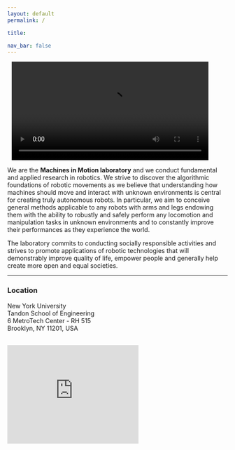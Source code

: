 ```yaml
---
layout: default
permalink: /

title:

nav_bar: false
---
```


<video autoplay playsinline width="450px" class="object-fit-sm-fill float-md-start mx-auto d-block" style="padding-left:10px; padding-right:50px;">
<source src="{{ 'output.mp4' | prepend: '/assets/video/' | prepend: site.baseurl }}"></video>

<div class="container">
<p>We are the <b>Machines in Motion laboratory</b> and we conduct fundamental and applied research in robotics.
We strive to discover the algorithmic foundations of robotic movements as we believe
that understanding how machines should move and interact with unknown environments is central for creating truly autonomous robots.
In particular, we aim to conceive general methods applicable to any robots with arms and legs endowing them with the ability
to robustly and safely perform any locomotion and manipulation tasks in unknown environments and to constantly improve their performances as they experience the world.
</p>
<p>
The laboratory commits to conducting socially responsible activities and strives to promote applications of robotic technologies that will demonstrably improve quality of life, empower people and generally help create more open and equal societies.
</p>
</div>





<div class="contacts">
      <a href="mailto:{{ site.email | encode_email }}">
        <i class="bi bi-envelope-fill"></i>
      </a>
      <a href="{{ site.scholar_link }}">
        <i class="ai ai-google-scholar"></i>
      </a>
      <a href="{{ site.github_link }}">
        <i class="bi bi-github"></i>
      </a>
      <a href="{{ site.youtube_link }}">
        <i class="bi bi-youtube"></i>
      </a>
      <a href="{{ site.twitter_link }}">
        <i class="bi bi-twitter"></i>
      </a>
</div>

---

  <div class="row align-items-start">
    <div class="col-md-4 col-sm-12" style="padding-bottom: 30px">
      <h3>Location</h3> 
      New York University <br>
      Tandon School of Engineering  <br>
      6 MetroTech Center  - RH 515 <br>
      Brooklyn, NY 11201, USA    
    </div>
    <div class="col align-self-end">
      <iframe src="https://www.google.com/maps/embed?pb=!1m18!1m12!1m3!1d23574.021381281626!2d-73.98967183690199!3d40.71027120624558!2m3!1f0!2f0!3f0!3m2!1i1024!2i768!4f13.1!3m3!1m2!1s0x89c25a4a4d8396f3%3A0xda9b313d596491f7!2sNew%20York%20University%20Tandon%20School%20of%20Engineering!5e0!3m2!1sfr!2sus!4v1679248485748!5m2!1sfr!2sus" width="300" height="225" style="border:0;" allowfullscreen="" loading="lazy" referrerpolicy="no-referrer-when-downgrade"></iframe>
    </div>
  </div>

